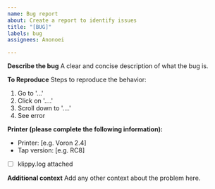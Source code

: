 ```yaml
---
name: Bug report
about: Create a report to identify issues
title: "[BUG]"
labels: bug
assignees: Anonoei

---
```


**Describe the bug**
A clear and concise description of what the bug is.

**To Reproduce**
Steps to reproduce the behavior:
1. Go to '...'
2. Click on '....'
3. Scroll down to '....'
4. See error

**Printer (please complete the following information):**
 - Printer: [e.g. Voron 2.4]
 - Tap version: [e.g. RC8]
 - [ ] klippy.log attached

**Additional context**
Add any other context about the problem here.
